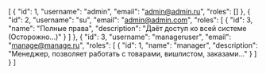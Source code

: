 [
  {
    "id": 1,
    "username": "admin",
    "email": "admin@admin.ru",
    "roles": []
  },
  {
    "id": 2,
    "username": "su",
    "email": "admin@admin.com",
    "roles": [
      {
        "id": 3,
        "name": "Полные права",
        "description": "Даёт доступ ко всей системе (Осторожно...)"
      }
    ]
  },
  {
    "id": 3,
    "username": "manageruser",
    "email": "manage@manage.ru",
    "roles": [
      {
        "id": 1,
        "name": "manager",
        "description": "Менеджер, позволяет работать с товарами, вишлистом, заказами..."
      }
    ]
  }
]